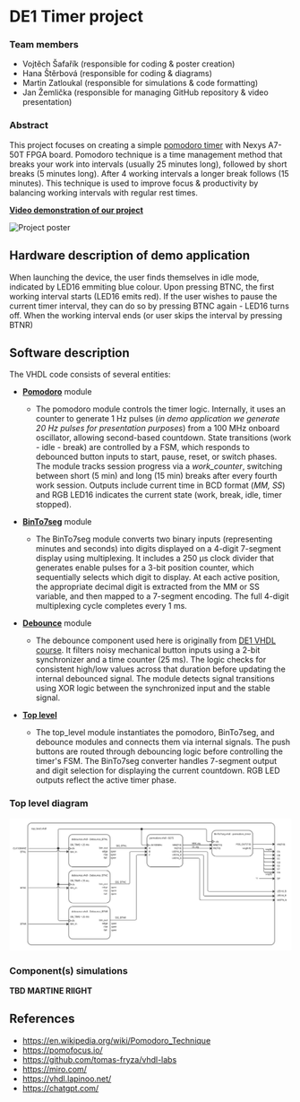 # DE1 Timer project

### Team members

* Vojtěch Šafařík (responsible for coding & poster creation)
* Hana Štěrbová (responsible for coding & diagrams)
* Martin Zatloukal (responsible for simulations & code formatting)
* Jan Žemlička (responsible for managing GitHub repository & video presentation)

### Abstract
This project focuses on creating a simple [pomodoro timer](https://pomofocus.io/) with Nexys A7-50T FPGA board. Pomodoro technique is a time management method that breaks your work into intervals (usually 25 minutes long), followed by short breaks (5 minutes long). After 4 working intervals a longer break follows (15 minutes). This technique is used to improve focus & productivity by balancing working intervals with regular rest times.

[**Video demonstration of our project**](https://youtu.be/NcyMTQrKaDQ)

![Project poster](images/poster.png "A3 project poster")

## Hardware description of demo application

When launching the device, the user finds themselves in idle mode, indicated by LED16 emmiting blue colour. Upon pressing BTNC, the first working interval starts (LED16 emits red). If the user wishes to pause the current timer interval, they can do so by pressing BTNC again - LED16 turns off. When the working interval ends (or user skips the interval by pressing BTNR)

## Software description

The VHDL code consists of several entities:

- [**Pomodoro**](Pomodoro-Project/Pomodoro-Project.srcs/sources_1/pomodoro.vhd) module
    - The pomodoro module controls the timer logic. Internally, it uses an counter to generate 1 Hz pulses (*in demo application we generate 20 Hz pulses for presentation purposes*) from a 100 MHz onboard oscillator, allowing second-based countdown. State transitions (work - idle - break) are controlled by a FSM, which responds to debounced button inputs to start, pause, reset, or switch phases. The module tracks session progress via a *work_counter*, switching between short (5 min) and long (15 min) breaks after every fourth work session. Outputs include current time in BCD format (*MM, SS*) and RGB LED16 indicates the current state (work, break, idle, timer stopped).

- [**BinTo7seg**](Pomodoro-Project/Pomodoro-Project.srcs/sources_1/7seg.vhd) module
    - The BinTo7seg module converts two binary inputs (representing minutes and seconds) into digits displayed on a 4-digit 7-segment display using multiplexing. It includes a 250 µs clock divider that generates enable pulses for a 3-bit position counter, which sequentially selects which digit to display. At each active position, the appropriate decimal digit is extracted from the MM or SS variable, and then mapped to a 7-segment encoding. The full 4-digit multiplexing cycle completes every 1 ms.

- [**Debounce**](Pomodoro-Project/Pomodoro-Project.srcs/sources_1/debounce.vhd) module
    - The debounce component used here is originally from [DE1 VHDL course](https://raw.githubusercontent.com/tomas-fryza/vhdl-labs/refs/heads/master/examples/_debounce/debounce.vhd). It filters noisy mechanical button inputs using a 2-bit synchronizer and a time counter (25 ms). The logic checks for consistent high/low values across that duration before updating the internal debounced signal. The module detects signal transitions using XOR logic between the synchronized input and the stable signal.

- [**Top level**](Pomodoro-Project/Pomodoro-Project.srcs/sources_1/top_level.vhd)
    - The top_level module instantiates the pomodoro, BinTo7seg, and debounce modules and connects them via internal signals. The push buttons are routed through debouncing logic before controlling the timer's FSM. The BinTo7seg converter handles 7-segment output and digit selection for displaying the current countdown. RGB LED outputs reflect the active timer phase.

### Top level diagram
![Toplevel diagram](images/diagram.jpg "Top level diagram")

### Component(s) simulations

**TBD MARTINE RIIGHT**

## References

- https://en.wikipedia.org/wiki/Pomodoro_Technique
- https://pomofocus.io/
- https://github.com/tomas-fryza/vhdl-labs
- https://miro.com/
- https://vhdl.lapinoo.net/
- https://chatgpt.com/